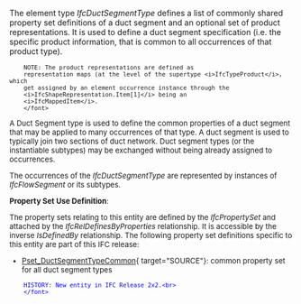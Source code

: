 ﻿The element type _IfcDuctSegmentType_ defines a list of commonly shared property set definitions of a duct segment and an optional set of product representations. It is used to define a duct segment specification (i.e. the specific product information, that is common to all occurrences of that product type).

> <font size="-1">
		NOTE: The product representations are defined as
		representation maps (at the level of the supertype <i>IfcTypeProduct</i>, which
		get assigned by an element occurrence instance through the
		<i>IfcShapeRepresentation.Item[1]</i> being an
		<i>IfcMappedItem</i>.
    	</font>

A Duct Segment type is used to define the common properties of a duct segment that may be applied to many occurrences of that type. A duct segment is used to typically join two sections of duct network. Duct segment types (or the instantiable subtypes) may be exchanged without being already assigned to occurrences.

The occurrences of the _IfcDuctSegmentType_ are represented by instances of _IfcFlowSegment_ or its subtypes.

****Property Set Use Definition****:

The property sets relating to this entity are defined by the _IfcPropertySet_ and attached by the _IfcRelDefinesByProperties_ relationship. It is accessible by the inverse _IsDefinedBy_ relationship. The following property set definitions specific to this entity are part of this IFC release:

* [Pset_DuctSegmentTypeCommon](../../psd/IfcHvacDomain/Pset_DuctSegmentTypeCommon.xml){ target="SOURCE"}: common property set for all duct segment types 

> <font color="#0000ff" size="-1">
    	HISTORY: New entity in IFC Release 2x2.<br>
    	</font>
